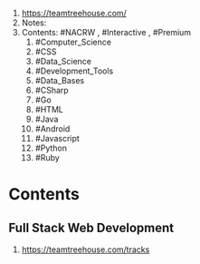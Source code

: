 1. https://teamtreehouse.com/
2. Notes:
3. Contents: #NACRW , #Interactive , #Premium 
	1. #Computer_Science 
	2. #CSS 
	3. #Data_Science 
	4. #Development_Tools 
	5. #Data_Bases 
	6. #CSharp 
	7. #Go 
	8. #HTML 
	9. #Java 
	10. #Android 
	11. #Javascript 
	12. #Python 
	13. #Ruby 

# Contents
## Full Stack Web Development
1. https://teamtreehouse.com/tracks